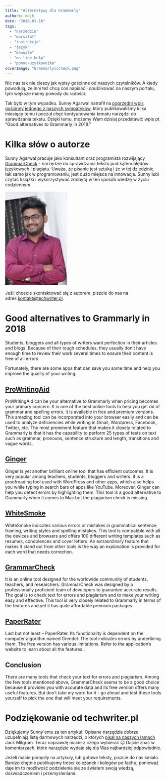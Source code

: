 ```yaml
---
title: "Alternatywy dla Grammarly"
authors: mojk
date: "2018-01-16"
tags:
  - "narzedzia"
  - "warsztat"
  - "instrukcje"
  - "jezyk"
  - "manuale"
  - "on-line-help"
  - "pomoc-uzytkownika"
coverImage: "Grammarlycccheck.png"
---
```


Nic nas tak nie cieszy jak wpisy gościnne od naszych czytelników. A kiedy
powodują, że inni też chcą coś napisać i opublikować na naszym portalu, tym
większe mamy powody do radości.

<!--truncate-->

Tak było w tym wypadku. Sunny Agarwal natrafił na
[poprzedni wpis gościnny jednego z naszych sympatyków](http://techwriter.pl/darmowe-narzedzia-do-sprawdzania-tekstu/),
który publikowaliśmy kilka miesięcy temu i poczuł chęć kontyunowania tematu
narzędzi do sprawdzania tekstu. Dzięki temu, możemy Wam dzisiaj przedstawić wpis
pt. "Good alternatives to Grammarly in 2018."

# Kilka słów o autorze

Sunny Agarwal pracuje jako konsultant oraz programista rozwijający
[GrammarCheck](https://www.mygrammarcheck.com) - narzędzie do sprawdzania tekstu
pod kątem błędów językowych i plagiatu. Uważa, że pisanie jest sztuką i że w tej
dziedzinie, tak samo jak w programowaniu, jest dużo miejsca na innowacje. Sunny
lubi czytać książki i wykorzystywać zdobytą w ten sposób wiedzę w życiu
codziennym.

[![](images/profilepic-200x300.jpg)](http://techwriter.pl/wp-content/uploads/2018/01/profilepic.jpg)

Jeśli chcecie skontaktować się z autorem, piszcie do nas na
adres [kontakt@techwriter.pl](mailto:kontakt@techwriter.pl).

# Good alternatives to Grammarly in 2018

Students, bloggers and all types of writers want perfection in their articles
and blogs. Because of their tough schedules, they usually don’t have enough time
to review their work several times to ensure their content is free of all
errors.

Fortunately, there are some apps that can save you some time and help you
improve the quality of your writing.

## [**ProWritingAid**](https://prowritingaid.com/)

ProWritingAid can be your alternative to Grammarly when pricing becomes your
primary concern. It is one of the best online tools to help you get rid of
grammar and spelling errors. It is available in free and premium versions. This
amazing tool can be incorporated into your browser easily and can be used to
analyze deficiencies while writing in Gmail, Wordpress, Facebook, Twitter, etc.
The most prominent feature that makes it closely related to Grammarly is that it
has the capability to perform 25 types of tests on text such as grammar,
pronouns, sentence structure and length, transitions and vague words.

## [**Ginger**](http://www.gingersoftware.com/grammarcheck)

Ginger is yet another brilliant online tool that has efficient outcomes. It is
very popular among teachers, students, bloggers and writers. It is a
proofreading tool used with WordPress and other apps, which also helps you while
typing in search bars of apps like YouTube. Moreover, Ginger can help you detect
errors by highlighting them. This tool is a good alternative to Grammarly when
it comes to Mac but the plagiarism check is missing.

## [**WhiteSmoke**](http://www.whitesmoke.com/free-online-checker)

WhiteSmoke indicates various errors or mistakes in grammatical sentence framing,
writing styles and spelling mistakes. This tool is compatible with all the
devices and browsers and offers 100 different writing templates such as resumes,
condolences and cover letters. An extraordinary feature that makes it stand out
from other tools is the way an explanation is provided for each word that needs
correction.

## [**GrammarCheck**](https://www.mygrammarcheck.com)

It is an online tool designed for the worldwide community of students, teachers,
and researchers. GrammarCheck was designed by a professionally proficient team
of developers to guarantee accurate results. The goal is to check text for
errors and plagiarism and to make your writing easy and effective. This tool is
very closely related to Grammarly in terms of the features and yet it has quite
affordable premium packages.

## [**PaperRater**](https://www.paperrater.com/)

Last but not least – PaperRater. Its functionality is dependent on the computer
algorithm named Grendel. The tool indicates errors by underlining them. The free
version has various limitations. Refer to the application’s website to learn
about all the features..

## **Conclusion**

There are many tools that check your text for errors and plagiarism. Among the
few tools mentioned above, GrammarCheck seems to be a good choice because it
provides you with accurate data and its free version offers many useful
features. But don’t take my word for it - go ahead and test these tools yourself
to pick the one that will meet your requirements.

# Podziękowanie od techwriter.pl

Dziękujemy Sunny'emu za ten artykuł. Opisane narzędzia dobrze uzupełniają listę
darmowych narzędzi, o których
[pisał na naszych łamach](http://techwriter.pl/darmowe-narzedzia-do-sprawdzania-tekstu/)
Jack Milgram. Teraz naprawdę macie z czego wybierać 😉 Dajcie znać w
komentarzach, które narzędzie wydaje się dla Was najbardziej odpowiednie.

Jeżeli macie pomysły na artykuły, lub gotowe teksty, piszcie do nas śmiało.
Bardzo chętnie publikujemy treści koleżanek i kolegów po fachu, ponieważ daje im
to możliwość podzielenia się ze światem swoją wiedzą, doświadczeniem i
przemyśleniami.
